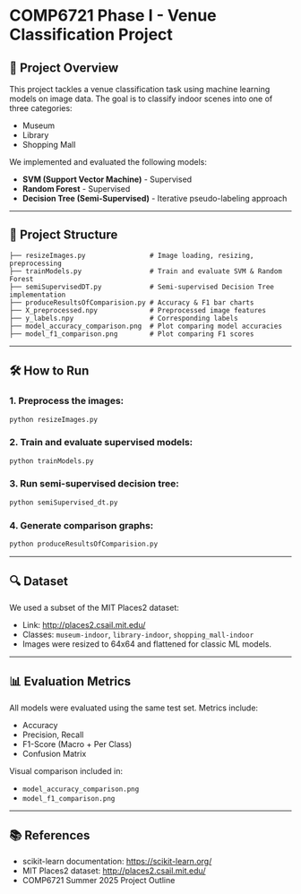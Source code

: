# COMP6721 Phase I - Venue Classification Project

## 🧠 Project Overview

This project tackles a venue classification task using machine learning models on image data. The goal is to classify indoor scenes into one of three categories:

- Museum
- Library
- Shopping Mall

We implemented and evaluated the following models:

- **SVM (Support Vector Machine)** - Supervised
- **Random Forest** - Supervised
- **Decision Tree (Semi-Supervised)** - Iterative pseudo-labeling approach

---

## 📁 Project Structure

```
├── resizeImages.py                # Image loading, resizing, preprocessing
├── trainModels.py                 # Train and evaluate SVM & Random Forest
├── semiSupervisedDT.py            # Semi-supervised Decision Tree implementation
├── produceResultsOfComparision.py # Accuracy & F1 bar charts
├── X_preprocessed.npy             # Preprocessed image features
├── y_labels.npy                   # Corresponding labels
├── model_accuracy_comparison.png  # Plot comparing model accuracies
├── model_f1_comparison.png        # Plot comparing F1 scores
```

---

## 🛠 How to Run

### 1. Preprocess the images:
```bash
python resizeImages.py
```

### 2. Train and evaluate supervised models:
```bash
python trainModels.py
```

### 3. Run semi-supervised decision tree:
```bash
python semiSupervised_dt.py
```

### 4. Generate comparison graphs:
```bash
python produceResultsOfComparision.py
```

---

## 🔍 Dataset

We used a subset of the MIT Places2 dataset:

- Link: http://places2.csail.mit.edu/
- Classes: `museum-indoor`, `library-indoor`, `shopping_mall-indoor`
- Images were resized to 64x64 and flattened for classic ML models.

---

## 📊 Evaluation Metrics

All models were evaluated using the same test set. Metrics include:

- Accuracy
- Precision, Recall
- F1-Score (Macro + Per Class)
- Confusion Matrix

Visual comparison included in:
- `model_accuracy_comparison.png`
- `model_f1_comparison.png`

---

## 📚 References

- scikit-learn documentation: https://scikit-learn.org/
- MIT Places2 dataset: http://places2.csail.mit.edu/
- COMP6721 Summer 2025 Project Outline

